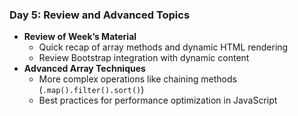 ### Day 5: Review and Advanced Topics

- **Review of Week’s Material**
    - Quick recap of array methods and dynamic HTML rendering
    - Review Bootstrap integration with dynamic content
- **Advanced Array Techniques**
    - More complex operations like chaining methods (`.map().filter().sort()`)
    - Best practices for performance optimization in JavaScript

